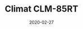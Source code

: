 ---
template: SingleClimt
title: Climat CLM-85RT
status: Featured / Published
date: '2020-02-27'
featuredImage: https://brincadeira.co/products/list_climt_85rt.png
price: R$150,00
excerpt: >-
  **Área climatizada:** De 60m² a 85m².   

  
  **Alugue 4 por:** R$500,00.
categories:
  - category: Aluguel
meta:
  description: Climat CLM-85RT
  noindex: false
  title: Climat CLM-85RT
---